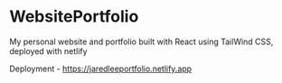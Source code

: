 # WebsitePortfolio
My personal website and portfolio built with React using TailWind CSS, deployed with netlify

Deployment - https://jaredleeportfolio.netlify.app
